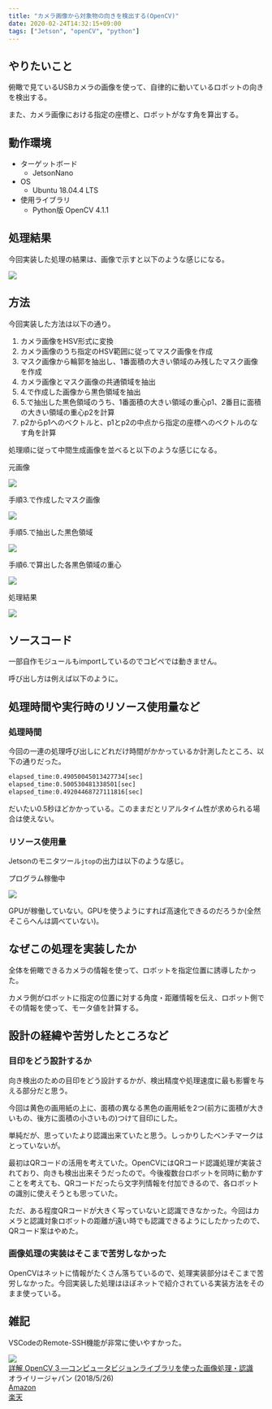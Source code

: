 ```yaml
---
title: "カメラ画像から対象物の向きを検出する(OpenCV)"
date: 2020-02-24T14:32:15+09:00
tags: ["Jetson", "openCV", "python"]
---
```


## やりたいこと

俯瞰で見ているUSBカメラの画像を使って、自律的に動いているロボットの向きを検出する。

また、カメラ画像における指定の座標と、ロボットがなす角を算出する。

## 動作環境
- ターゲットボード
    - JetsonNano
- OS
    - Ubuntu 18.04.4 LTS
- 使用ライブラリ
    - Python版 OpenCV 4.1.1

## 処理結果

今回実装した処理の結果は、画像で示すと以下のような感じになる。

![](/media/markdownx/17b70031-062f-445e-944c-65b66ffe7a8b.png)

## 方法

今回実装した方法は以下の通り。

1. カメラ画像をHSV形式に変換
2. カメラ画像のうち指定のHSV範囲に従ってマスク画像を作成
3. マスク画像から輪郭を抽出し、1番面積の大きい領域のみ残したマスク画像を作成
4. カメラ画像とマスク画像の共通領域を抽出
5. 4.で作成した画像から黒色領域を抽出
6. 5.で抽出した黒色領域のうち、1番面積の大きい領域の重心p1、2番目に面積の大きい領域の重心p2を計算
7. p2からp1へのベクトルと、p1とp2の中点から指定の座標へのベクトルのなす角を計算

処理順に従って中間生成画像を並べると以下のような感じになる。

元画像

![](/media/markdownx/92a2bc79-73f1-4d9f-a631-e60685c58ed9.png)

手順3.で作成したマスク画像

![](/media/markdownx/1c5182be-dabf-4956-ba0b-3d8fee6d9f12.png)

手順5.で抽出した黒色領域

![](/media/markdownx/d554e9d4-d1cd-4f3f-8219-b03a1a48370a.png)

手順6.で算出した各黒色領域の重心

![](/media/markdownx/1901afbe-9229-4245-baa4-e9cc16be5b04.png)

処理結果

![](/media/markdownx/17b70031-062f-445e-944c-65b66ffe7a8b.png)

## ソースコード
<script src="https://gist.github.com/kouya17/4fb6cbb685f46319a75e732c90d5136b.js"></script>
一部自作モジュールもimportしているのでコピペでは動きません。

呼び出し方は例えば以下のように。
<script src="https://gist.github.com/kouya17/0808d9142d3fe79016bf8d35699ce1d0.js"></script>

## 処理時間や実行時のリソース使用量など

### 処理時間

今回の一連の処理呼び出しにどれだけ時間がかかっているか計測したところ、以下の通りだった。
```bash
elapsed_time:0.49050045013427734[sec]
elapsed_time:0.500530481338501[sec]
elapsed_time:0.49204468727111816[sec]
```

だいたい0.5秒ほどかかっている。このままだとリアルタイム性が求められる場合は使えない。

### リソース使用量

Jetsonのモニタツール`jtop`の出力は以下のような感じ。

プログラム稼働中

![](/media/markdownx/e8a651ba-219b-465a-8cdb-85a7fb0f71c5.PNG)

GPUが稼働していない。GPUを使うようにすれば高速化できるのだろうか(全然そこらへんは調べていない)。

## なぜこの処理を実装したか

全体を俯瞰できるカメラの情報を使って、ロボットを指定位置に誘導したかった。

カメラ側がロボットに指定の位置に対する角度・距離情報を伝え、ロボット側でその情報を使って、モータ値を計算する。

## 設計の経緯や苦労したところなど

### 目印をどう設計するか

向き検出のための目印をどう設計するかが、検出精度や処理速度に最も影響を与える部分だと思う。

今回は黄色の画用紙の上に、面積の異なる黒色の画用紙を2つ(前方に面積が大きいもの、後方に面積の小さいもの)つけて目印にした。

単純だが、思っていたより認識出来ていたと思う。しっかりしたベンチマークはとっていないが。

最初はQRコードの活用を考えていた。OpenCVにはQRコード認識処理が実装されており、向きも検出出来そうだったので。今後複数台ロボットを同時に動かすことを考えても、QRコードだったら文字列情報を付加できるので、各ロボットの識別に使えそうとも思っていた。

ただ、ある程度QRコードが大きく写っていないと認識できなかった。今回はカメラと認識対象ロボットの距離が遠い時でも認識できるようにしたかったので、QRコード案はやめた。

### 画像処理の実装はそこまで苦労しなかった

OpenCVはネットに情報がたくさん落ちているので、処理実装部分はそこまで苦労しなかった。今回実装した処理はほぼネットで紹介されている実装方法をそのまま使っている。

## 雑記

VSCodeのRemote-SSH機能が非常に使いやすかった。

<div class="kattene">
    <div class="kattene__imgpart"><a target="_blank" rel="noopener" href="https://www.amazon.co.jp/gp/product/4873118379/ref=as_li_tl?ie=UTF8&camp=247&creative=1211&creativeASIN=4873118379&linkCode=as2&tag=kouya17-22&linkId=87ec69a21b162b1a3aa8a3e2efcc68ba"><img src="https://ws-fe.amazon-adsystem.com/widgets/q?_encoding=UTF8&MarketPlace=JP&ASIN=4873118379&ServiceVersion=20070822&ID=AsinImage&WS=1&Format=_SL160_&tag=kouya17-22"></a></div>
    <div class="kattene__infopart">
      <div class="kattene__title"><a target="_blank" rel="noopener" href="https://www.amazon.co.jp/gp/product/4873118379/ref=as_li_tl?ie=UTF8&camp=247&creative=1211&creativeASIN=4873118379&linkCode=as2&tag=kouya17-22&linkId=87ec69a21b162b1a3aa8a3e2efcc68ba">詳解 OpenCV 3 ―コンピュータビジョンライブラリを使った画像処理・認識</a></div>
      <div class="kattene__description">オライリージャパン (2018/5/26)</div>
      <div class="kattene__btns __two">
        <div><a class="kattene__btn __orange" target="_blank" rel="noopener" href="https://www.amazon.co.jp/gp/product/4873118379/ref=as_li_tl?ie=UTF8&camp=247&creative=1211&creativeASIN=4873118379&linkCode=as2&tag=kouya17-22&linkId=87ec69a21b162b1a3aa8a3e2efcc68ba">Amazon</a></div>
        <div><a class="kattene__btn __red" target="_blank" rel="noopener" href="https://hb.afl.rakuten.co.jp/ichiba/1585b2d3.e3af76f2.1585b2d4.494d3f80/?pc=https%3A%2F%2Fitem.rakuten.co.jp%2Fbook%2F15458192%2F&link_type=hybrid_url&ut=eyJwYWdlIjoiaXRlbSIsInR5cGUiOiJoeWJyaWRfdXJsIiwic2l6ZSI6IjI0MHgyNDAiLCJuYW0iOjEsIm5hbXAiOiJyaWdodCIsImNvbSI6MSwiY29tcCI6ImxlZnQiLCJwcmljZSI6MSwiYm9yIjoxLCJjb2wiOjAsImJidG4iOjEsInByb2QiOjB9">楽天</a></div>
      </div>
    </div>
</div>